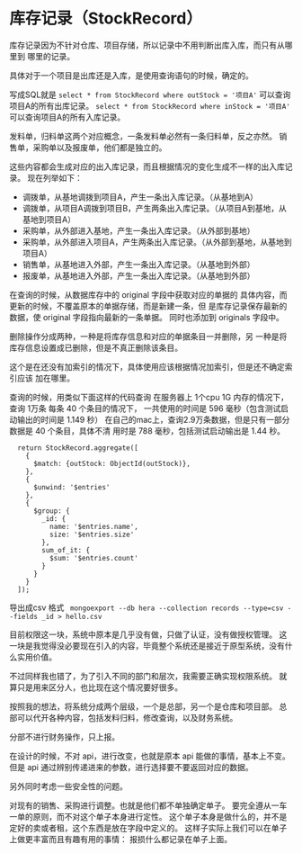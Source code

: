 # 库存记录（StockRecord）
库存记录因为不针对仓库、项目存储，所以记录中不用判断出库入库，而只有从哪里到
哪里的记录。

具体对于一个项目是出库还是入库，是使用查询语句的时候，确定的。

写成SQL就是 
`select * from StockRecord where outStock = '项目A'` 
可以查询项目A的所有出库记录。
`select * from StockRecord where inStock = '项目A'` 
可以查询项目A的所有入库记录。

发料单，归料单这两个对应概念，一条发料单必然有一条归料单，反之亦然。
销售单，采购单以及报废单，他们都是独立的。

这些内容都会生成对应的出入库记录，而且根据情况的变化生成不一样的出入库记录。
现在列举如下：
- 调拨单，从基地调拨到项目A，产生一条出入库记录。（从基地到A）
- 调拨单，从项目A调拨到项目B，产生两条出入库记录。（从项目A到基地，从基地到项目A）
- 采购单，从外部进入基地，产生一条出入库记录。（从外部到基地）
- 采购单，从外部进入项目A，产生两条出入库记录。（从外部到基地，从基地到项目A）
- 销售单，从基地进入外部，产生一条出入库记录。（从基地到外部）
- 报废单，从基地进入外部，产生一条出入库记录。（从基地到外部）

在查询的时候，从数据库存中的 original 字段中获取对应的单据的
具体内容，而更新的时候，不覆盖原本的单据存储，而是新建一条，但
是库存记录保存最新的数据，使 original 字段指向最新的一条单据。
同时也添加到 originals 字段中。

删除操作分成两种，一种是将库存信息和对应的单据条目一并删除，另
一种是将库存信息设置成已删除，但是不真正删除该条目。

这个是在还没有加索引的情况下，具体使用应该根据情况加索引，但是还不确定索引应该
加在哪里。

查询的时候，用类似下面这样的代码查询
在服务器上 1个cpu 1G 内存的情况下，查询 1万条 每条 40 个条目的情况下，
一共使用的时间是 596 毫秒（包含测试启动输出的时间是 1.149 秒）
在自己的mac上，查询2.9万条数据，但是只有一部分数据是 40 个条目，具体不清
用时是 788 毫秒，包括测试启动输出是 1.44 秒。
```ecmascript 6
  return StockRecord.aggregate([
    {
      $match: {outStock: ObjectId(outStock)},
    },
    {
      $unwind: '$entries'
    },
    {
      $group: {
        _id: {
          name: '$entries.name',
          size: '$entries.size'
        },
        sum_of_it: {
          $sum: '$entries.count'
        }
      }
    }
  ]);
```

导出成csv 格式
` mongoexport --db hera --collection records --type=csv --fields _id > hello.csv`

目前权限这一块，系统中原本是几乎没有做，只做了认证，没有做授权管理。
这一块是我觉得没必要现在引入的内容，毕竟整个系统还是接近于原型系统，没有什么实用价值。

不过同样我也错了，为了引入不同的部门和层次，我需要正确实现权限系统。
就算只是用来区分人，也比现在这个情况要好很多。

按照我的想法，将系统分成两个层级，一个是总部，另一个是仓库和项目部。
总部可以代开各种内容，包括发料归料，修改查询，以及财务系统。

分部不进行财务操作，只上报。

在设计的时候，不对 api，进行改变，也就是原本 api 能做的事情，基本上不变。
但是 api 通过辨别传递进来的参数，进行选择要不要返回对应的数据。

另外同时考虑一些安全性的问题。

对现有的销售、采购进行调整。也就是他们都不单独确定单子。
要完全遵从一车一单的原则，而不对这个单子本身进行定性。
这个单子本身是做什么的，并不是定好的卖或者租，这个东西是放在字段中定义的。
这样子实际上我们可以在单子上做更丰富而且有趣有用的事情：
报损什么都记录在单子上面。

